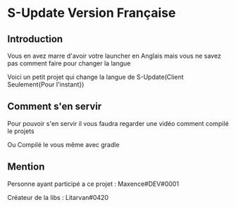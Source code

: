 # S-Update Version Française
## Introduction
Vous en avez marre d'avoir votre launcher en Anglais mais vous ne savez pas comment faire pour changer la langue

Voici un petit projet qui change la langue de S-Update(Client Seulement{Pour l'instant})

## Comment s'en servir 

Pour pouvoir s'en servir il vous faudra regarder une vidéo comment compilé le projets

Ou Compilé le vous même avec gradle


## Mention

Personne ayant participé a ce projet : Maxence#DEV#0001

Créateur de la libs : Litarvan#0420
